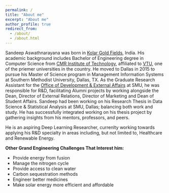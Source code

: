 ```yaml
---
permalink: /
title: "About me"
excerpt: "About me"
author_profile: true
redirect_from: 
  - /about/
  - /about.html
---
```


Sandeep Aswathnarayana was born in [Kolar Gold Fields](https://en.wikipedia.org/wiki/Kolar_Gold_Fields), India. His academic background includes Bachelor of Engineering degree in Computer Science from [CMR Institute of Technology](http://www.cmrit.ac.in/), affiliated to [VTU](https://vtu.ac.in/en/), one of the priemer universities in the country. He moved to Dallas in 2015 to pursue his Master of Science program in Management Information Systems at Southern Methodist University, Dallas, TX.
As the Graduate Research Assistant for the [Office of Development & External Affairs](https://www.smu.edu/Law/Department-Directory/Dean-s-Office) at SMU, he was responsible for R&D, facilitating Alumni projects by working alongside the Dean, Director of External Relations, Director of Marketing and Dean of Student Affairs.
Sandeep had been working on his Research Thesis in Data Science & Statistical Analysis at SMU, Dallas; balancing both work and study. He has successfully integrated working on his thesis project by gathering insights from his mentors, professors, and peers.

He is an aspiring Deep Learning Researcher, currenlty working towards applying his R&D specialty in areas including, but not limited to, Healthcare and Renewable Energy.

**Other Grand Engineering Challenges That Interest him:**
* Provide energy from fusion
* Manage the nitrogen cycle
* Provide access to clean water
* Carbon sequestration methods
* Engineer better medicines
* Make solar energy more efficient and affordable

